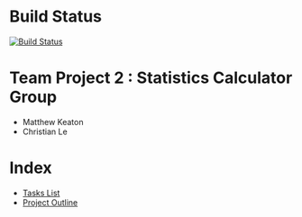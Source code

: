 
# Build Status

[![Build Status](https://travis-ci.com/cl598/TP2_StatsCalc.svg?branch=master)](https://travis-ci.com/github/cl598/TP2_StatsCalc)

# Team Project 2 : Statistics Calculator Group

  * Matthew Keaton
  * Christian Le

# Index
* [Tasks List](https://github.com/cl598/TP2_StatsCalc/blob/master/TASKS.md)
* [Project Outline](https://github.com/cl598/TP2_StatsCalc/blob/master/OUTLINE.md)
